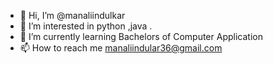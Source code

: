 - 👋 Hi, I’m @manaliindulkar
- 👀 I’m interested in python ,java .
- 🌱 I’m currently learning Bachelors of Computer Application
- 📫 How to reach me manaliindular36@gmail.com

<!---
manaliindulkar/manaliindulkar is a ✨ special ✨ repository because its `README.md` (this file) appears on your GitHub profile.
You can click the Preview link to take a look at your changes.
--->
